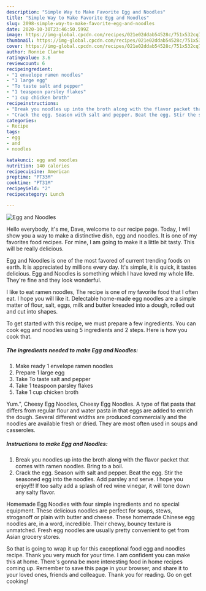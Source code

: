 ```yaml
---
description: "Simple Way to Make Favorite Egg and Noodles"
title: "Simple Way to Make Favorite Egg and Noodles"
slug: 2098-simple-way-to-make-favorite-egg-and-noodles
date: 2020-10-30T23:46:50.599Z
image: https://img-global.cpcdn.com/recipes/021e02ddab54528c/751x532cq70/egg-and-noodles-recipe-main-photo.jpg
thumbnail: https://img-global.cpcdn.com/recipes/021e02ddab54528c/751x532cq70/egg-and-noodles-recipe-main-photo.jpg
cover: https://img-global.cpcdn.com/recipes/021e02ddab54528c/751x532cq70/egg-and-noodles-recipe-main-photo.jpg
author: Ronnie Clarke
ratingvalue: 3.6
reviewcount: 6
recipeingredient:
- "1 envelope ramen noodles"
- "1 large egg"
- "To taste salt and pepper"
- "1 teaspoon parsley flakes"
- "1 cup chicken broth"
recipeinstructions:
- "Break you noodles up into the broth along with the flavor packet that comes with ramen noodles. Bring to a boil."
- "Crack the egg. Season with salt and pepper. Beat the egg. Stir the seasoned egg into the noodles. Add parsley and serve. I hope you enjoy!!! If too salty add a splash of red wine vinegar, it will tone down any salty flavor."
categories:
- Recipe
tags:
- egg
- and
- noodles

katakunci: egg and noodles 
nutrition: 140 calories
recipecuisine: American
preptime: "PT33M"
cooktime: "PT31M"
recipeyield: "2"
recipecategory: Lunch

---
```



![Egg and Noodles](https://img-global.cpcdn.com/recipes/021e02ddab54528c/751x532cq70/egg-and-noodles-recipe-main-photo.jpg)

Hello everybody, it's me, Dave, welcome to our recipe page. Today, I will show you a way to make a distinctive dish, egg and noodles. It is one of my favorites food recipes. For mine, I am going to make it a little bit tasty. This will be really delicious.

Egg and Noodles is one of the most favored of current trending foods on earth. It is appreciated by millions every day. It's simple, it is quick, it tastes delicious. Egg and Noodles is something which I have loved my whole life. They're fine and they look wonderful.

I like to eat ramen noodles, The recipe is one of my favorite food that I often eat. I hope you will like it. Delectable home-made egg noodles are a simple matter of flour, salt, eggs, milk and butter kneaded into a dough, rolled out and cut into shapes.


To get started with this recipe, we must prepare a few ingredients. You can cook egg and noodles using 5 ingredients and 2 steps. Here is how you cook that.

<!--inarticleads1-->

##### The ingredients needed to make Egg and Noodles:

1. Make ready 1 envelope ramen noodles
1. Prepare 1 large egg
1. Take To taste salt and pepper
1. Take 1 teaspoon parsley flakes
1. Take 1 cup chicken broth


Yum.&#34;, Cheesy Egg Noodles, Cheesy Egg Noodles. A type of flat pasta that differs from regular flour and water pasta in that eggs are added to enrich the dough. Several different widths are produced commercially and the noodles are available fresh or dried. They are most often used in soups and casseroles. 

<!--inarticleads2-->

##### Instructions to make Egg and Noodles:

1. Break you noodles up into the broth along with the flavor packet that comes with ramen noodles. Bring to a boil.
1. Crack the egg. Season with salt and pepper. Beat the egg. Stir the seasoned egg into the noodles. Add parsley and serve. I hope you enjoy!!! If too salty add a splash of red wine vinegar, it will tone down any salty flavor.


Homemade Egg Noodles with four simple ingredients and no special equipment. These delicious noodles are perfect for soups, stews, stroganoff or plain with butter and cheese. These homemade Chinese egg noodles are, in a word, incredible. Their chewy, bouncy texture is unmatched. Fresh egg noodles are usually pretty convenient to get from Asian grocery stores. 

So that is going to wrap it up for this exceptional food egg and noodles recipe. Thank you very much for your time. I am confident you can make this at home. There's gonna be more interesting food in home recipes coming up. Remember to save this page in your browser, and share it to your loved ones, friends and colleague. Thank you for reading. Go on get cooking!

